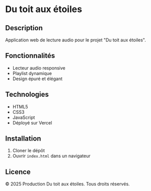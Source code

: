 # Du toit aux étoiles

## Description
Application web de lecture audio pour le projet "Du toit aux étoiles".

## Fonctionnalités
- Lecteur audio responsive
- Playlist dynamique
- Design épuré et élégant

## Technologies
- HTML5
- CSS3
- JavaScript
- Déployé sur Vercel

## Installation
1. Cloner le dépôt
2. Ouvrir `index.html` dans un navigateur

## Licence
© 2025 Production Du toit aux étoiles. Tous droits réservés.
